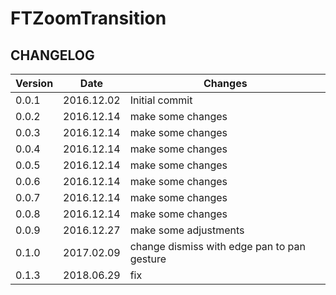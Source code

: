 # FTZoomTransition

## CHANGELOG


| Version | Date | Changes  |
| --- | --- | --- |
| 0.0.1 | 2016.12.02 | Initial commit |
| 0.0.2 | 2016.12.14 | make some changes |
| 0.0.3 | 2016.12.14 | make some changes |
| 0.0.4 | 2016.12.14 | make some changes |
| 0.0.5 | 2016.12.14 | make some changes |
| 0.0.6 | 2016.12.14 | make some changes |
| 0.0.7 | 2016.12.14 | make some changes |
| 0.0.8 | 2016.12.14 | make some changes |
| 0.0.9 | 2016.12.27 | make some adjustments |
| 0.1.0 | 2017.02.09 | change dismiss with edge pan to pan gesture |
| 0.1.3 | 2018.06.29 | fix |



